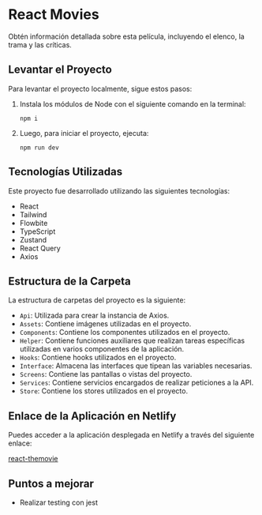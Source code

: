 # React Movies

Obtén información detallada sobre esta película, incluyendo el elenco, la trama y las críticas.

## Levantar el Proyecto

Para levantar el proyecto localmente, sigue estos pasos:

1. Instala los módulos de Node con el siguiente comando en la terminal:

    ```
    npm i
    ```

2. Luego, para iniciar el proyecto, ejecuta:

    ```
    npm run dev
    ```

## Tecnologías Utilizadas

Este proyecto fue desarrollado utilizando las siguientes tecnologías:

- React
- Tailwind
- Flowbite
- TypeScript
- Zustand
- React Query
- Axios

## Estructura de la Carpeta

La estructura de carpetas del proyecto es la siguiente:

- `Api`: Utilizada para crear la instancia de Axios.
- `Assets`: Contiene imágenes utilizadas en el proyecto.
- `Components`: Contiene los componentes utilizados en el proyecto.
- `Helper`: Contiene funciones auxiliares que realizan tareas específicas utilizadas en varios componentes de la aplicación.
- `Hooks`: Contiene hooks utilizados en el proyecto.
- `Interface`: Almacena las interfaces que tipean las variables necesarias.
- `Screens`: Contiene las pantallas o vistas del proyecto.
- `Services`: Contiene servicios encargados de realizar peticiones a la API.
- `Store`: Contiene los stores utilizados en el proyecto.

## Enlace de la Aplicación en Netlify

Puedes acceder a la aplicación desplegada en Netlify a través del siguiente enlace:

[react-themovie](https://main--react-themovie.netlify.app/favorites)

## Puntos a mejorar
- Realizar testing con jest
